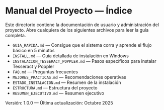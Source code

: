 # Manual del Proyecto — Índice

Este directorio contiene la documentación de usuario y administración del proyecto. Abre cualquiera de los siguientes archivos para leer la guía completa.

- `GUIA_RAPIDA.md` — Consigue que el sistema corra y aprende el flujo básico en 5 minutos
- `INSTALL.md` — Guía detallada de instalación en Windows
- `INSTALACION_TESSERACT_POPPLER.md` — Pasos específicos para instalar Tesseract y Poppler
- `FAQ.md` — Preguntas frecuentes
- `MEJORES_PRACTICAS.md` — Recomendaciones operativas
- `ESTADO_INSTALACION.md` — Resumen de la instalación
- `ESTRUCTURA.md` — Estructura del proyecto
- `RESUMEN_EJECUTIVO.md` — Resumen ejecutivo

Versión: 1.0.0 — Última actualización: Octubre 2025
